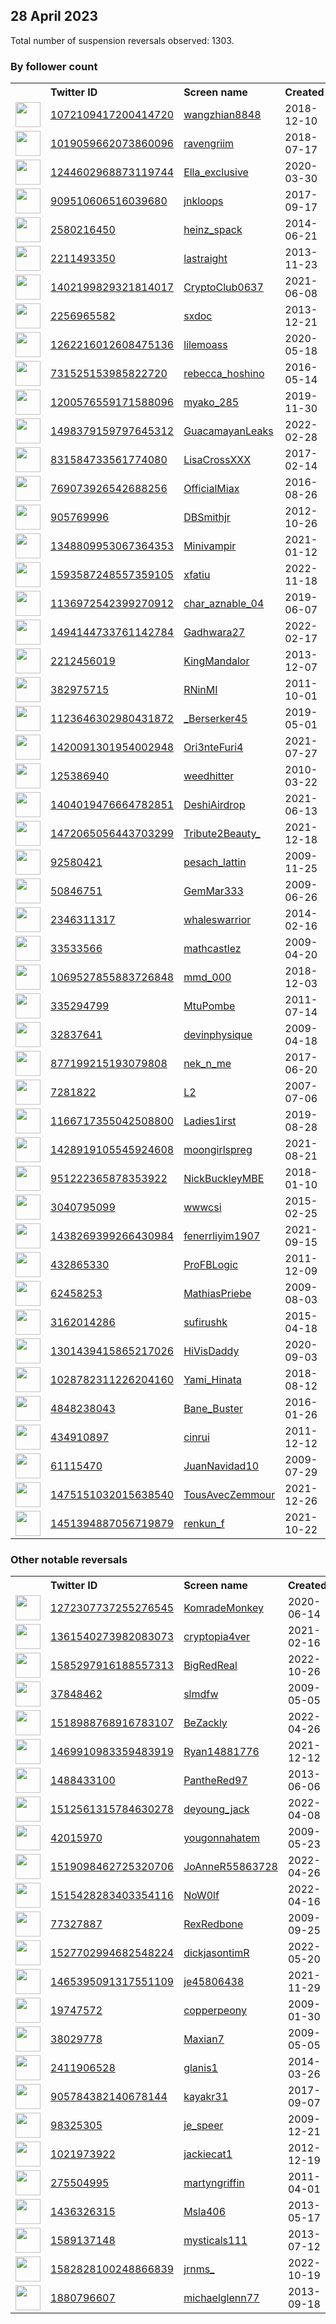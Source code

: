 
## 28 April 2023
Total number of suspension reversals observed: 1303.

### By follower count
<table><tr><th></th><th align="left">Twitter ID</th><th align="left">Screen name</th>
<th align="left">Created</th><th align="left">Status</th><th align="left">Suspended</th><th align="left">Followers</th>
<tr><td><a href="https://pbs.twimg.com/profile_images/1527433965824802816/PgXCsVL6_normal.jpg"><img src="https://pbs.twimg.com/profile_images/1527433965824802816/PgXCsVL6_normal.jpg" width="40px" height="40px" align="center"/></a></td><td><a href="https://twitter.com/intent/user?user_id=1072109417200414720">1072109417200414720</a></td><td><a href="https://twitter.com/wangzhian8848">wangzhian8848</a></td><td>2018-12-10</td><td align="center"></td><td>2023-04-24</td><td>784719</td></tr>
<tr><td><a href="https://pbs.twimg.com/profile_images/1479330070002999299/qzMi9p8f_normal.jpg"><img src="https://pbs.twimg.com/profile_images/1479330070002999299/qzMi9p8f_normal.jpg" width="40px" height="40px" align="center"/></a></td><td><a href="https://twitter.com/intent/user?user_id=1019059662073860096">1019059662073860096</a></td><td><a href="https://twitter.com/ravengriim">ravengriim</a></td><td>2018-07-17</td><td align="center"></td><td>2023-04-17</td><td>659465</td></tr>
<tr><td><a href="https://pbs.twimg.com/profile_images/1342473349310472194/9F0DHkUG_normal.jpg"><img src="https://pbs.twimg.com/profile_images/1342473349310472194/9F0DHkUG_normal.jpg" width="40px" height="40px" align="center"/></a></td><td><a href="https://twitter.com/intent/user?user_id=1244602968873119744">1244602968873119744</a></td><td><a href="https://twitter.com/Ella_exclusive">Ella_exclusive</a></td><td>2020-03-30</td><td align="center"></td><td>2023-02-16</td><td>614772</td></tr>
<tr><td><a href="https://pbs.twimg.com/profile_images/1646762091494211584/CvMa3aYL_normal.jpg"><img src="https://pbs.twimg.com/profile_images/1646762091494211584/CvMa3aYL_normal.jpg" width="40px" height="40px" align="center"/></a></td><td><a href="https://twitter.com/intent/user?user_id=909510606516039680">909510606516039680</a></td><td><a href="https://twitter.com/jnkloops">jnkloops</a></td><td>2017-09-17</td><td align="center"></td><td>2023-04-07</td><td>347843</td></tr>
<tr><td><a href="https://pbs.twimg.com/profile_images/1609292296117264391/SxUEMgsQ_normal.jpg"><img src="https://pbs.twimg.com/profile_images/1609292296117264391/SxUEMgsQ_normal.jpg" width="40px" height="40px" align="center"/></a></td><td><a href="https://twitter.com/intent/user?user_id=2580216450">2580216450</a></td><td><a href="https://twitter.com/heinz_spack">heinz_spack</a></td><td>2014-06-21</td><td align="center"></td><td>2023-04-22</td><td>299818</td></tr>
<tr><td><a href="https://pbs.twimg.com/profile_images/378800000782578566/b130cc318ed3c1fbf03d38c1ab580c65_normal.png"><img src="https://pbs.twimg.com/profile_images/378800000782578566/b130cc318ed3c1fbf03d38c1ab580c65_normal.png" width="40px" height="40px" align="center"/></a></td><td><a href="https://twitter.com/intent/user?user_id=2211493350">2211493350</a></td><td><a href="https://twitter.com/lastraight">lastraight</a></td><td>2013-11-23</td><td align="center"></td><td></td><td>220885</td></tr>
<tr><td><a href="https://pbs.twimg.com/profile_images/1651920117633089538/E2-7awwz_normal.jpg"><img src="https://pbs.twimg.com/profile_images/1651920117633089538/E2-7awwz_normal.jpg" width="40px" height="40px" align="center"/></a></td><td><a href="https://twitter.com/intent/user?user_id=1402199829321814017">1402199829321814017</a></td><td><a href="https://twitter.com/CryptoClub0637">CryptoClub0637</a></td><td>2021-06-08</td><td align="center"></td><td>2023-04-19</td><td>186487</td></tr>
<tr><td><a href="https://pbs.twimg.com/profile_images/1309204980327481353/V3QMaLzG_normal.jpg"><img src="https://pbs.twimg.com/profile_images/1309204980327481353/V3QMaLzG_normal.jpg" width="40px" height="40px" align="center"/></a></td><td><a href="https://twitter.com/intent/user?user_id=2256965582">2256965582</a></td><td><a href="https://twitter.com/sxdoc">sxdoc</a></td><td>2013-12-21</td><td align="center"></td><td></td><td>168934</td></tr>
<tr><td><a href="https://pbs.twimg.com/profile_images/1517514106512691200/-T9vRoIc_normal.jpg"><img src="https://pbs.twimg.com/profile_images/1517514106512691200/-T9vRoIc_normal.jpg" width="40px" height="40px" align="center"/></a></td><td><a href="https://twitter.com/intent/user?user_id=1262216012608475136">1262216012608475136</a></td><td><a href="https://twitter.com/lilemoass">lilemoass</a></td><td>2020-05-18</td><td align="center"></td><td>2022-10-12</td><td>159828</td></tr>
<tr><td><a href="https://pbs.twimg.com/profile_images/1576196403822469122/ZAMs7Ieu_normal.jpg"><img src="https://pbs.twimg.com/profile_images/1576196403822469122/ZAMs7Ieu_normal.jpg" width="40px" height="40px" align="center"/></a></td><td><a href="https://twitter.com/intent/user?user_id=731525153985822720">731525153985822720</a></td><td><a href="https://twitter.com/rebecca_hoshino">rebecca_hoshino</a></td><td>2016-05-14</td><td align="center"></td><td>2023-04-17</td><td>132783</td></tr>
<tr><td><a href="https://pbs.twimg.com/profile_images/1284299027064840192/fuCm-E-p_normal.jpg"><img src="https://pbs.twimg.com/profile_images/1284299027064840192/fuCm-E-p_normal.jpg" width="40px" height="40px" align="center"/></a></td><td><a href="https://twitter.com/intent/user?user_id=1200576559171588096">1200576559171588096</a></td><td><a href="https://twitter.com/myako_285">myako_285</a></td><td>2019-11-30</td><td align="center"></td><td>2023-01-19</td><td>111179</td></tr>
<tr><td><a href="https://pbs.twimg.com/profile_images/1581779889920827392/yXgHwIyI_normal.jpg"><img src="https://pbs.twimg.com/profile_images/1581779889920827392/yXgHwIyI_normal.jpg" width="40px" height="40px" align="center"/></a></td><td><a href="https://twitter.com/intent/user?user_id=1498379159797645312">1498379159797645312</a></td><td><a href="https://twitter.com/GuacamayanLeaks">GuacamayanLeaks</a></td><td>2022-02-28</td><td align="center"></td><td>2022-10-24</td><td>91221</td></tr>
<tr><td><a href="https://pbs.twimg.com/profile_images/960990849239744513/GVJqlckw_normal.jpg"><img src="https://pbs.twimg.com/profile_images/960990849239744513/GVJqlckw_normal.jpg" width="40px" height="40px" align="center"/></a></td><td><a href="https://twitter.com/intent/user?user_id=831584733561774080">831584733561774080</a></td><td><a href="https://twitter.com/LisaCrossXXX">LisaCrossXXX</a></td><td>2017-02-14</td><td align="center"></td><td>2022-12-23</td><td>74384</td></tr>
<tr><td><a href="https://pbs.twimg.com/profile_images/1421172753697316867/uVRq-19u_normal.jpg"><img src="https://pbs.twimg.com/profile_images/1421172753697316867/uVRq-19u_normal.jpg" width="40px" height="40px" align="center"/></a></td><td><a href="https://twitter.com/intent/user?user_id=769073926542688256">769073926542688256</a></td><td><a href="https://twitter.com/OfficialMiax">OfficialMiax</a></td><td>2016-08-26</td><td align="center"></td><td>2022-09-08</td><td>66777</td></tr>
<tr><td><a href="https://pbs.twimg.com/profile_images/1664311857853923328/i_9n5ZKr_normal.jpg"><img src="https://pbs.twimg.com/profile_images/1664311857853923328/i_9n5ZKr_normal.jpg" width="40px" height="40px" align="center"/></a></td><td><a href="https://twitter.com/intent/user?user_id=905769996">905769996</a></td><td><a href="https://twitter.com/DBSmithjr">DBSmithjr</a></td><td>2012-10-26</td><td align="center"></td><td>2023-04-20</td><td>61946</td></tr>
<tr><td><a href="https://pbs.twimg.com/profile_images/1631278225195237376/lbKpQrfJ_normal.jpg"><img src="https://pbs.twimg.com/profile_images/1631278225195237376/lbKpQrfJ_normal.jpg" width="40px" height="40px" align="center"/></a></td><td><a href="https://twitter.com/intent/user?user_id=1348809953067364353">1348809953067364353</a></td><td><a href="https://twitter.com/Minivampir">Minivampir</a></td><td>2021-01-12</td><td align="center"></td><td>2022-09-08</td><td>60173</td></tr>
<tr><td><a href="https://pbs.twimg.com/profile_images/1593587611066826752/ooUi1v6W_normal.jpg"><img src="https://pbs.twimg.com/profile_images/1593587611066826752/ooUi1v6W_normal.jpg" width="40px" height="40px" align="center"/></a></td><td><a href="https://twitter.com/intent/user?user_id=1593587248557359105">1593587248557359105</a></td><td><a href="https://twitter.com/xfatiu">xfatiu</a></td><td>2022-11-18</td><td align="center"></td><td>2023-01-19</td><td>49377</td></tr>
<tr><td><a href="https://pbs.twimg.com/profile_images/1515027140831739906/pvBPPoOS_normal.jpg"><img src="https://pbs.twimg.com/profile_images/1515027140831739906/pvBPPoOS_normal.jpg" width="40px" height="40px" align="center"/></a></td><td><a href="https://twitter.com/intent/user?user_id=1136972542399270912">1136972542399270912</a></td><td><a href="https://twitter.com/char_aznable_04">char_aznable_04</a></td><td>2019-06-07</td><td align="center"></td><td>2023-04-11</td><td>45503</td></tr>
<tr><td><a href="https://pbs.twimg.com/profile_images/1602667459211067393/VNXpVxM-_normal.jpg"><img src="https://pbs.twimg.com/profile_images/1602667459211067393/VNXpVxM-_normal.jpg" width="40px" height="40px" align="center"/></a></td><td><a href="https://twitter.com/intent/user?user_id=1494144733761142784">1494144733761142784</a></td><td><a href="https://twitter.com/Gadhwara27">Gadhwara27</a></td><td>2022-02-17</td><td align="center"></td><td>2023-04-14</td><td>41183</td></tr>
<tr><td><a href="https://pbs.twimg.com/profile_images/1641628205659598848/PkVmpCnL_normal.jpg"><img src="https://pbs.twimg.com/profile_images/1641628205659598848/PkVmpCnL_normal.jpg" width="40px" height="40px" align="center"/></a></td><td><a href="https://twitter.com/intent/user?user_id=2212456019">2212456019</a></td><td><a href="https://twitter.com/KingMandalor">KingMandalor</a></td><td>2013-12-07</td><td align="center">🚫</td><td>2023-04-06</td><td>40027</td></tr>
<tr><td><a href="https://pbs.twimg.com/profile_images/1651753937371029504/xrrYVR0i_normal.jpg"><img src="https://pbs.twimg.com/profile_images/1651753937371029504/xrrYVR0i_normal.jpg" width="40px" height="40px" align="center"/></a></td><td><a href="https://twitter.com/intent/user?user_id=382975715">382975715</a></td><td><a href="https://twitter.com/RNinMI">RNinMI</a></td><td>2011-10-01</td><td align="center"></td><td></td><td>38606</td></tr>
<tr><td><a href="https://pbs.twimg.com/profile_images/1652974647246192641/f7aR_sse_normal.jpg"><img src="https://pbs.twimg.com/profile_images/1652974647246192641/f7aR_sse_normal.jpg" width="40px" height="40px" align="center"/></a></td><td><a href="https://twitter.com/intent/user?user_id=1123646302980431872">1123646302980431872</a></td><td><a href="https://twitter.com/_Berserker45">_Berserker45</a></td><td>2019-05-01</td><td align="center"></td><td></td><td>36437</td></tr>
<tr><td><a href="https://pbs.twimg.com/profile_images/1658096248493056000/mRFRQTUq_normal.jpg"><img src="https://pbs.twimg.com/profile_images/1658096248493056000/mRFRQTUq_normal.jpg" width="40px" height="40px" align="center"/></a></td><td><a href="https://twitter.com/intent/user?user_id=1420091301954002948">1420091301954002948</a></td><td><a href="https://twitter.com/Ori3nteFuri4">Ori3nteFuri4</a></td><td>2021-07-27</td><td align="center"></td><td>2023-04-19</td><td>32831</td></tr>
<tr><td><a href="https://pbs.twimg.com/profile_images/2073506598/oreyhrf_normal.gif"><img src="https://pbs.twimg.com/profile_images/2073506598/oreyhrf_normal.gif" width="40px" height="40px" align="center"/></a></td><td><a href="https://twitter.com/intent/user?user_id=125386940">125386940</a></td><td><a href="https://twitter.com/weedhitter">weedhitter</a></td><td>2010-03-22</td><td align="center"></td><td></td><td>29914</td></tr>
<tr><td><a href="https://pbs.twimg.com/profile_images/1618097105477959680/m78WvoYh_normal.jpg"><img src="https://pbs.twimg.com/profile_images/1618097105477959680/m78WvoYh_normal.jpg" width="40px" height="40px" align="center"/></a></td><td><a href="https://twitter.com/intent/user?user_id=1404019476664782851">1404019476664782851</a></td><td><a href="https://twitter.com/DeshiAirdrop">DeshiAirdrop</a></td><td>2021-06-13</td><td align="center"></td><td>2023-04-06</td><td>29845</td></tr>
<tr><td><a href="https://pbs.twimg.com/profile_images/1668695870605336578/udd2ANSs_normal.jpg"><img src="https://pbs.twimg.com/profile_images/1668695870605336578/udd2ANSs_normal.jpg" width="40px" height="40px" align="center"/></a></td><td><a href="https://twitter.com/intent/user?user_id=1472065056443703299">1472065056443703299</a></td><td><a href="https://twitter.com/Tribute2Beauty_">Tribute2Beauty_</a></td><td>2021-12-18</td><td align="center"></td><td>2023-04-08</td><td>29325</td></tr>
<tr><td><a href="https://pbs.twimg.com/profile_images/1651954208952942594/xU8DWQx7_normal.jpg"><img src="https://pbs.twimg.com/profile_images/1651954208952942594/xU8DWQx7_normal.jpg" width="40px" height="40px" align="center"/></a></td><td><a href="https://twitter.com/intent/user?user_id=92580421">92580421</a></td><td><a href="https://twitter.com/pesach_lattin">pesach_lattin</a></td><td>2009-11-25</td><td align="center">🚫</td><td></td><td>28068</td></tr>
<tr><td><a href="https://pbs.twimg.com/profile_images/1657121450522824723/NouyyZnR_normal.jpg"><img src="https://pbs.twimg.com/profile_images/1657121450522824723/NouyyZnR_normal.jpg" width="40px" height="40px" align="center"/></a></td><td><a href="https://twitter.com/intent/user?user_id=50846751">50846751</a></td><td><a href="https://twitter.com/GemMar333">GemMar333</a></td><td>2009-06-26</td><td align="center"></td><td></td><td>27246</td></tr>
<tr><td><a href="https://pbs.twimg.com/profile_images/1210253521775403009/81qS_PcD_normal.jpg"><img src="https://pbs.twimg.com/profile_images/1210253521775403009/81qS_PcD_normal.jpg" width="40px" height="40px" align="center"/></a></td><td><a href="https://twitter.com/intent/user?user_id=2346311317">2346311317</a></td><td><a href="https://twitter.com/whaleswarrior">whaleswarrior</a></td><td>2014-02-16</td><td align="center"></td><td></td><td>27212</td></tr>
<tr><td><a href="https://pbs.twimg.com/profile_images/1642042525954330625/RDL1Nyya_normal.jpg"><img src="https://pbs.twimg.com/profile_images/1642042525954330625/RDL1Nyya_normal.jpg" width="40px" height="40px" align="center"/></a></td><td><a href="https://twitter.com/intent/user?user_id=33533566">33533566</a></td><td><a href="https://twitter.com/mathcastlez">mathcastlez</a></td><td>2009-04-20</td><td align="center"></td><td>2023-04-03</td><td>27169</td></tr>
<tr><td><a href="https://pbs.twimg.com/profile_images/1647740743275134976/JQV-ZYSw_normal.jpg"><img src="https://pbs.twimg.com/profile_images/1647740743275134976/JQV-ZYSw_normal.jpg" width="40px" height="40px" align="center"/></a></td><td><a href="https://twitter.com/intent/user?user_id=1069527855883726848">1069527855883726848</a></td><td><a href="https://twitter.com/mmd_000">mmd_000</a></td><td>2018-12-03</td><td align="center"></td><td>2023-04-07</td><td>27101</td></tr>
<tr><td><a href="https://pbs.twimg.com/profile_images/1541800739634307073/1HJa7JRm_normal.jpg"><img src="https://pbs.twimg.com/profile_images/1541800739634307073/1HJa7JRm_normal.jpg" width="40px" height="40px" align="center"/></a></td><td><a href="https://twitter.com/intent/user?user_id=335294799">335294799</a></td><td><a href="https://twitter.com/MtuPombe">MtuPombe</a></td><td>2011-07-14</td><td align="center"></td><td>2023-04-26</td><td>26732</td></tr>
<tr><td><a href="https://pbs.twimg.com/profile_images/1626271285105000448/OcOTE336_normal.jpg"><img src="https://pbs.twimg.com/profile_images/1626271285105000448/OcOTE336_normal.jpg" width="40px" height="40px" align="center"/></a></td><td><a href="https://twitter.com/intent/user?user_id=32837641">32837641</a></td><td><a href="https://twitter.com/devinphysique">devinphysique</a></td><td>2009-04-18</td><td align="center"></td><td>2022-12-02</td><td>25887</td></tr>
<tr><td><a href="https://pbs.twimg.com/profile_images/1655862344415854593/bJHoKhJm_normal.jpg"><img src="https://pbs.twimg.com/profile_images/1655862344415854593/bJHoKhJm_normal.jpg" width="40px" height="40px" align="center"/></a></td><td><a href="https://twitter.com/intent/user?user_id=877199215193079808">877199215193079808</a></td><td><a href="https://twitter.com/nek_n_me">nek_n_me</a></td><td>2017-06-20</td><td align="center"></td><td>2023-04-05</td><td>25845</td></tr>
<tr><td><a href="https://pbs.twimg.com/profile_images/1639075613872099331/TAESgAnr_normal.png"><img src="https://pbs.twimg.com/profile_images/1639075613872099331/TAESgAnr_normal.png" width="40px" height="40px" align="center"/></a></td><td><a href="https://twitter.com/intent/user?user_id=7281822">7281822</a></td><td><a href="https://twitter.com/L2">L2</a></td><td>2007-07-06</td><td align="center">🔒</td><td>2022-09-23</td><td>22836</td></tr>
<tr><td><a href="https://pbs.twimg.com/profile_images/1175672486941396992/jK-MTw7n_normal.jpg"><img src="https://pbs.twimg.com/profile_images/1175672486941396992/jK-MTw7n_normal.jpg" width="40px" height="40px" align="center"/></a></td><td><a href="https://twitter.com/intent/user?user_id=1166717355042508800">1166717355042508800</a></td><td><a href="https://twitter.com/Ladies1irst">Ladies1irst</a></td><td>2019-08-28</td><td align="center"></td><td>2023-04-21</td><td>22825</td></tr>
<tr><td><a href="https://pbs.twimg.com/profile_images/1667832001045630976/UKNuiLbl_normal.jpg"><img src="https://pbs.twimg.com/profile_images/1667832001045630976/UKNuiLbl_normal.jpg" width="40px" height="40px" align="center"/></a></td><td><a href="https://twitter.com/intent/user?user_id=1428919105545924608">1428919105545924608</a></td><td><a href="https://twitter.com/moongirlspreg">moongirlspreg</a></td><td>2021-08-21</td><td align="center"></td><td>2023-04-17</td><td>22439</td></tr>
<tr><td><a href="https://pbs.twimg.com/profile_images/1561753364874104834/M-xdgfHC_normal.jpg"><img src="https://pbs.twimg.com/profile_images/1561753364874104834/M-xdgfHC_normal.jpg" width="40px" height="40px" align="center"/></a></td><td><a href="https://twitter.com/intent/user?user_id=951222365878353922">951222365878353922</a></td><td><a href="https://twitter.com/NickBuckleyMBE">NickBuckleyMBE</a></td><td>2018-01-10</td><td align="center"></td><td>2022-09-29</td><td>22348</td></tr>
<tr><td><a href="https://pbs.twimg.com/profile_images/1601089358420811777/MDOPqJsv_normal.jpg"><img src="https://pbs.twimg.com/profile_images/1601089358420811777/MDOPqJsv_normal.jpg" width="40px" height="40px" align="center"/></a></td><td><a href="https://twitter.com/intent/user?user_id=3040795099">3040795099</a></td><td><a href="https://twitter.com/wwwcsi">wwwcsi</a></td><td>2015-02-25</td><td align="center">🚫</td><td>2023-01-19</td><td>22342</td></tr>
<tr><td><a href="https://pbs.twimg.com/profile_images/1659858985908879363/MBpC9xtG_normal.jpg"><img src="https://pbs.twimg.com/profile_images/1659858985908879363/MBpC9xtG_normal.jpg" width="40px" height="40px" align="center"/></a></td><td><a href="https://twitter.com/intent/user?user_id=1438269399266430984">1438269399266430984</a></td><td><a href="https://twitter.com/fenerrliyim1907">fenerrliyim1907</a></td><td>2021-09-15</td><td align="center">👋</td><td>2023-04-19</td><td>20999</td></tr>
<tr><td><a href="https://pbs.twimg.com/profile_images/1645567195622121473/uXBh1Lvo_normal.jpg"><img src="https://pbs.twimg.com/profile_images/1645567195622121473/uXBh1Lvo_normal.jpg" width="40px" height="40px" align="center"/></a></td><td><a href="https://twitter.com/intent/user?user_id=432865330">432865330</a></td><td><a href="https://twitter.com/ProFBLogic">ProFBLogic</a></td><td>2011-12-09</td><td align="center"></td><td>2023-04-05</td><td>20883</td></tr>
<tr><td><a href="https://pbs.twimg.com/profile_images/1440237268728356867/ua9uyNmO_normal.jpg"><img src="https://pbs.twimg.com/profile_images/1440237268728356867/ua9uyNmO_normal.jpg" width="40px" height="40px" align="center"/></a></td><td><a href="https://twitter.com/intent/user?user_id=62458253">62458253</a></td><td><a href="https://twitter.com/MathiasPriebe">MathiasPriebe</a></td><td>2009-08-03</td><td align="center"></td><td>2023-04-23</td><td>20858</td></tr>
<tr><td><a href="https://pbs.twimg.com/profile_images/794390861198991360/P-PxOrUm_normal.jpg"><img src="https://pbs.twimg.com/profile_images/794390861198991360/P-PxOrUm_normal.jpg" width="40px" height="40px" align="center"/></a></td><td><a href="https://twitter.com/intent/user?user_id=3162014286">3162014286</a></td><td><a href="https://twitter.com/sufirushk">sufirushk</a></td><td>2015-04-18</td><td align="center"></td><td></td><td>20750</td></tr>
<tr><td><a href="https://pbs.twimg.com/profile_images/1600434691479314434/_MvCaKDC_normal.jpg"><img src="https://pbs.twimg.com/profile_images/1600434691479314434/_MvCaKDC_normal.jpg" width="40px" height="40px" align="center"/></a></td><td><a href="https://twitter.com/intent/user?user_id=1301439415865217026">1301439415865217026</a></td><td><a href="https://twitter.com/HiVisDaddy">HiVisDaddy</a></td><td>2020-09-03</td><td align="center"></td><td>2022-12-25</td><td>19939</td></tr>
<tr><td><a href="https://pbs.twimg.com/profile_images/1668550169195839489/gORJtoxO_normal.jpg"><img src="https://pbs.twimg.com/profile_images/1668550169195839489/gORJtoxO_normal.jpg" width="40px" height="40px" align="center"/></a></td><td><a href="https://twitter.com/intent/user?user_id=1028782311226204160">1028782311226204160</a></td><td><a href="https://twitter.com/Yami_Hinata">Yami_Hinata</a></td><td>2018-08-12</td><td align="center"></td><td>2022-12-02</td><td>18647</td></tr>
<tr><td><a href="https://pbs.twimg.com/profile_images/977638925249536012/TU18bRwi_normal.jpg"><img src="https://pbs.twimg.com/profile_images/977638925249536012/TU18bRwi_normal.jpg" width="40px" height="40px" align="center"/></a></td><td><a href="https://twitter.com/intent/user?user_id=4848238043">4848238043</a></td><td><a href="https://twitter.com/Bane_Buster">Bane_Buster</a></td><td>2016-01-26</td><td align="center"></td><td></td><td>18006</td></tr>
<tr><td><a href="https://pbs.twimg.com/profile_images/1659990878243438593/IRhr5QOL_normal.jpg"><img src="https://pbs.twimg.com/profile_images/1659990878243438593/IRhr5QOL_normal.jpg" width="40px" height="40px" align="center"/></a></td><td><a href="https://twitter.com/intent/user?user_id=434910897">434910897</a></td><td><a href="https://twitter.com/cinrui">cinrui</a></td><td>2011-12-12</td><td align="center"></td><td></td><td>16805</td></tr>
<tr><td><a href="https://pbs.twimg.com/profile_images/479499712416862208/Xgawh0UY_normal.jpeg"><img src="https://pbs.twimg.com/profile_images/479499712416862208/Xgawh0UY_normal.jpeg" width="40px" height="40px" align="center"/></a></td><td><a href="https://twitter.com/intent/user?user_id=61115470">61115470</a></td><td><a href="https://twitter.com/JuanNavidad10">JuanNavidad10</a></td><td>2009-07-29</td><td align="center"></td><td></td><td>16314</td></tr>
<tr><td><a href="https://pbs.twimg.com/profile_images/1619367939211235329/ENMAtNHN_normal.jpg"><img src="https://pbs.twimg.com/profile_images/1619367939211235329/ENMAtNHN_normal.jpg" width="40px" height="40px" align="center"/></a></td><td><a href="https://twitter.com/intent/user?user_id=1475151032015638540">1475151032015638540</a></td><td><a href="https://twitter.com/TousAvecZemmour">TousAvecZemmour</a></td><td>2021-12-26</td><td align="center"></td><td>2023-04-25</td><td>16041</td></tr>
<tr><td><a href="https://pbs.twimg.com/profile_images/1642354979561439234/DW0H3kJX_normal.jpg"><img src="https://pbs.twimg.com/profile_images/1642354979561439234/DW0H3kJX_normal.jpg" width="40px" height="40px" align="center"/></a></td><td><a href="https://twitter.com/intent/user?user_id=1451394887056719879">1451394887056719879</a></td><td><a href="https://twitter.com/renkun_f">renkun_f</a></td><td>2021-10-22</td><td align="center"></td><td>2023-04-11</td><td>16015</td></tr>
</table>

### Other notable reversals
<table><tr><th></th><th align="left">Twitter ID</th><th align="left">Screen name</th>
<th align="left">Created</th><th align="left">Status</th><th align="left">Suspended</th><th align="left">Followers</th>
<tr><td><a href="https://pbs.twimg.com/profile_images/1395566727887343621/8iMHICnW_normal.jpg"><img src="https://pbs.twimg.com/profile_images/1395566727887343621/8iMHICnW_normal.jpg" width="40px" height="40px" align="center"/></a></td><td><a href="https://twitter.com/intent/user?user_id=1272307737255276545">1272307737255276545</a></td><td><a href="https://twitter.com/KomradeMonkey">KomradeMonkey</a></td><td>2020-06-14</td><td align="center"></td><td>2023-01-03</td><td>3303</td></tr>
<tr><td><a href="https://pbs.twimg.com/profile_images/1640779352727060483/b-ZBWqVn_normal.jpg"><img src="https://pbs.twimg.com/profile_images/1640779352727060483/b-ZBWqVn_normal.jpg" width="40px" height="40px" align="center"/></a></td><td><a href="https://twitter.com/intent/user?user_id=1361540273982083073">1361540273982083073</a></td><td><a href="https://twitter.com/cryptopia4ver">cryptopia4ver</a></td><td>2021-02-16</td><td align="center"></td><td>2023-04-23</td><td>576</td></tr>
<tr><td><a href="https://pbs.twimg.com/profile_images/1585706609686110208/ahMm4QE1_normal.jpg"><img src="https://pbs.twimg.com/profile_images/1585706609686110208/ahMm4QE1_normal.jpg" width="40px" height="40px" align="center"/></a></td><td><a href="https://twitter.com/intent/user?user_id=1585297916188557313">1585297916188557313</a></td><td><a href="https://twitter.com/BigRedReal">BigRedReal</a></td><td>2022-10-26</td><td align="center"></td><td>2023-04-23</td><td>251</td></tr>
<tr><td><a href="https://pbs.twimg.com/profile_images/1651258116133068802/GO8ohu0P_normal.jpg"><img src="https://pbs.twimg.com/profile_images/1651258116133068802/GO8ohu0P_normal.jpg" width="40px" height="40px" align="center"/></a></td><td><a href="https://twitter.com/intent/user?user_id=37848462">37848462</a></td><td><a href="https://twitter.com/slmdfw">slmdfw</a></td><td>2009-05-05</td><td align="center"></td><td>2023-04-18</td><td>49</td></tr>
<tr><td><a href="https://pbs.twimg.com/profile_images/1518989206407847937/IsL-a54B_normal.jpg"><img src="https://pbs.twimg.com/profile_images/1518989206407847937/IsL-a54B_normal.jpg" width="40px" height="40px" align="center"/></a></td><td><a href="https://twitter.com/intent/user?user_id=1518988768916783107">1518988768916783107</a></td><td><a href="https://twitter.com/BeZackly">BeZackly</a></td><td>2022-04-26</td><td align="center"></td><td>2022-12-22</td><td>3341</td></tr>
<tr><td><a href="https://abs.twimg.com/sticky/default_profile_images/default_profile_normal.png"><img src="https://abs.twimg.com/sticky/default_profile_images/default_profile_normal.png" width="40px" height="40px" align="center"/></a></td><td><a href="https://twitter.com/intent/user?user_id=1469910983359483919">1469910983359483919</a></td><td><a href="https://twitter.com/Ryan14881776">Ryan14881776</a></td><td>2021-12-12</td><td align="center">🔒</td><td>2023-04-25</td><td>0</td></tr>
<tr><td><a href="https://pbs.twimg.com/profile_images/1663298564951273472/Ae5hvTHQ_normal.jpg"><img src="https://pbs.twimg.com/profile_images/1663298564951273472/Ae5hvTHQ_normal.jpg" width="40px" height="40px" align="center"/></a></td><td><a href="https://twitter.com/intent/user?user_id=1488433100">1488433100</a></td><td><a href="https://twitter.com/PantheRed97">PantheRed97</a></td><td>2013-06-06</td><td align="center"></td><td>2022-12-30</td><td>303</td></tr>
<tr><td><a href="https://pbs.twimg.com/profile_images/1583137380697100291/Ep9IyWgv_normal.jpg"><img src="https://pbs.twimg.com/profile_images/1583137380697100291/Ep9IyWgv_normal.jpg" width="40px" height="40px" align="center"/></a></td><td><a href="https://twitter.com/intent/user?user_id=1512561315784630278">1512561315784630278</a></td><td><a href="https://twitter.com/deyoung_jack">deyoung_jack</a></td><td>2022-04-08</td><td align="center"></td><td>2023-04-18</td><td>4335</td></tr>
<tr><td><a href="https://pbs.twimg.com/profile_images/1619801334948970502/CA4lzEo2_normal.jpg"><img src="https://pbs.twimg.com/profile_images/1619801334948970502/CA4lzEo2_normal.jpg" width="40px" height="40px" align="center"/></a></td><td><a href="https://twitter.com/intent/user?user_id=42015970">42015970</a></td><td><a href="https://twitter.com/yougonnahatem">yougonnahatem</a></td><td>2009-05-23</td><td align="center"></td><td>2023-04-15</td><td>321</td></tr>
<tr><td><a href="https://pbs.twimg.com/profile_images/1659544949258604544/IknlpxBN_normal.jpg"><img src="https://pbs.twimg.com/profile_images/1659544949258604544/IknlpxBN_normal.jpg" width="40px" height="40px" align="center"/></a></td><td><a href="https://twitter.com/intent/user?user_id=1519098462725320706">1519098462725320706</a></td><td><a href="https://twitter.com/JoAnneR55863728">JoAnneR55863728</a></td><td>2022-04-26</td><td align="center"></td><td>2022-12-16</td><td>4550</td></tr>
<tr><td><a href="https://pbs.twimg.com/profile_images/1607982357511806976/mqjTnaP-_normal.jpg"><img src="https://pbs.twimg.com/profile_images/1607982357511806976/mqjTnaP-_normal.jpg" width="40px" height="40px" align="center"/></a></td><td><a href="https://twitter.com/intent/user?user_id=1515428283403354116">1515428283403354116</a></td><td><a href="https://twitter.com/NoW0lf">NoW0lf</a></td><td>2022-04-16</td><td align="center"></td><td>2023-04-27</td><td>1085</td></tr>
<tr><td><a href="https://pbs.twimg.com/profile_images/436234522/rexies_pictures_00111_normal.jpg"><img src="https://pbs.twimg.com/profile_images/436234522/rexies_pictures_00111_normal.jpg" width="40px" height="40px" align="center"/></a></td><td><a href="https://twitter.com/intent/user?user_id=77327887">77327887</a></td><td><a href="https://twitter.com/RexRedbone">RexRedbone</a></td><td>2009-09-25</td><td align="center">🔒</td><td>2023-04-27</td><td>578</td></tr>
<tr><td><a href="https://pbs.twimg.com/profile_images/1665021458085474308/eD1bzgUD_normal.jpg"><img src="https://pbs.twimg.com/profile_images/1665021458085474308/eD1bzgUD_normal.jpg" width="40px" height="40px" align="center"/></a></td><td><a href="https://twitter.com/intent/user?user_id=1527702994682548224">1527702994682548224</a></td><td><a href="https://twitter.com/dickjasontimR">dickjasontimR</a></td><td>2022-05-20</td><td align="center">🔒</td><td>2023-04-25</td><td>13</td></tr>
<tr><td><a href="https://pbs.twimg.com/profile_images/1468291314215112709/EEFWRos5_normal.jpg"><img src="https://pbs.twimg.com/profile_images/1468291314215112709/EEFWRos5_normal.jpg" width="40px" height="40px" align="center"/></a></td><td><a href="https://twitter.com/intent/user?user_id=1465395091317551109">1465395091317551109</a></td><td><a href="https://twitter.com/je45806438">je45806438</a></td><td>2021-11-29</td><td align="center"></td><td>2023-04-13</td><td>3824</td></tr>
<tr><td><a href="https://pbs.twimg.com/profile_images/1627821160753684487/jl4sXG8g_normal.jpg"><img src="https://pbs.twimg.com/profile_images/1627821160753684487/jl4sXG8g_normal.jpg" width="40px" height="40px" align="center"/></a></td><td><a href="https://twitter.com/intent/user?user_id=19747572">19747572</a></td><td><a href="https://twitter.com/copperpeony">copperpeony</a></td><td>2009-01-30</td><td align="center">🚫</td><td>2023-04-27</td><td>4187</td></tr>
<tr><td><a href="https://pbs.twimg.com/profile_images/1224185929/164548_1613670825249_1340649629_31618518_2294923_n_normal.jpg"><img src="https://pbs.twimg.com/profile_images/1224185929/164548_1613670825249_1340649629_31618518_2294923_n_normal.jpg" width="40px" height="40px" align="center"/></a></td><td><a href="https://twitter.com/intent/user?user_id=38029778">38029778</a></td><td><a href="https://twitter.com/Maxian7">Maxian7</a></td><td>2009-05-05</td><td align="center">🔒</td><td>2023-04-16</td><td>1</td></tr>
<tr><td><a href="https://pbs.twimg.com/profile_images/1329943349667631105/ftM0sJ_Q_normal.jpg"><img src="https://pbs.twimg.com/profile_images/1329943349667631105/ftM0sJ_Q_normal.jpg" width="40px" height="40px" align="center"/></a></td><td><a href="https://twitter.com/intent/user?user_id=2411906528">2411906528</a></td><td><a href="https://twitter.com/glanis1">glanis1</a></td><td>2014-03-26</td><td align="center"></td><td>2023-04-17</td><td>17</td></tr>
<tr><td><a href="https://pbs.twimg.com/profile_images/1619453985722667010/n4F_yjsP_normal.jpg"><img src="https://pbs.twimg.com/profile_images/1619453985722667010/n4F_yjsP_normal.jpg" width="40px" height="40px" align="center"/></a></td><td><a href="https://twitter.com/intent/user?user_id=905784382140678144">905784382140678144</a></td><td><a href="https://twitter.com/kayakr31">kayakr31</a></td><td>2017-09-07</td><td align="center"></td><td>2023-04-24</td><td>225</td></tr>
<tr><td><a href="https://abs.twimg.com/sticky/default_profile_images/default_profile_normal.png"><img src="https://abs.twimg.com/sticky/default_profile_images/default_profile_normal.png" width="40px" height="40px" align="center"/></a></td><td><a href="https://twitter.com/intent/user?user_id=98325305">98325305</a></td><td><a href="https://twitter.com/je_speer">je_speer</a></td><td>2009-12-21</td><td align="center"></td><td>2023-03-26</td><td>45</td></tr>
<tr><td><a href="https://pbs.twimg.com/profile_images/1642288170375995397/ehj9QAeO_normal.jpg"><img src="https://pbs.twimg.com/profile_images/1642288170375995397/ehj9QAeO_normal.jpg" width="40px" height="40px" align="center"/></a></td><td><a href="https://twitter.com/intent/user?user_id=1021973922">1021973922</a></td><td><a href="https://twitter.com/jackiecat1">jackiecat1</a></td><td>2012-12-19</td><td align="center"></td><td>2023-04-16</td><td>36</td></tr>
<tr><td><a href="https://pbs.twimg.com/profile_images/1645332063740985345/8ePVuaBK_normal.jpg"><img src="https://pbs.twimg.com/profile_images/1645332063740985345/8ePVuaBK_normal.jpg" width="40px" height="40px" align="center"/></a></td><td><a href="https://twitter.com/intent/user?user_id=275504995">275504995</a></td><td><a href="https://twitter.com/martyngriffin">martyngriffin</a></td><td>2011-04-01</td><td align="center"></td><td>2023-04-08</td><td>389</td></tr>
<tr><td><a href="https://pbs.twimg.com/profile_images/3673153517/3f88f5a66d384ebe3e7cb538f4b0b2c9_normal.jpeg"><img src="https://pbs.twimg.com/profile_images/3673153517/3f88f5a66d384ebe3e7cb538f4b0b2c9_normal.jpeg" width="40px" height="40px" align="center"/></a></td><td><a href="https://twitter.com/intent/user?user_id=1436326315">1436326315</a></td><td><a href="https://twitter.com/Msla406">Msla406</a></td><td>2013-05-17</td><td align="center"></td><td>2023-04-17</td><td>1646</td></tr>
<tr><td><a href="https://pbs.twimg.com/profile_images/1063576779523125248/KYhG-tgH_normal.jpg"><img src="https://pbs.twimg.com/profile_images/1063576779523125248/KYhG-tgH_normal.jpg" width="40px" height="40px" align="center"/></a></td><td><a href="https://twitter.com/intent/user?user_id=1589137148">1589137148</a></td><td><a href="https://twitter.com/mysticals111">mysticals111</a></td><td>2013-07-12</td><td align="center"></td><td>2023-04-03</td><td>183</td></tr>
<tr><td><a href="https://pbs.twimg.com/profile_images/1658798094245408768/kJJ0WaSR_normal.jpg"><img src="https://pbs.twimg.com/profile_images/1658798094245408768/kJJ0WaSR_normal.jpg" width="40px" height="40px" align="center"/></a></td><td><a href="https://twitter.com/intent/user?user_id=1582828100248866839">1582828100248866839</a></td><td><a href="https://twitter.com/jrnms_">jrnms_</a></td><td>2022-10-19</td><td align="center"></td><td>2023-04-26</td><td>18</td></tr>
<tr><td><a href="https://pbs.twimg.com/profile_images/1260952326535294977/Jt3CLnq6_normal.jpg"><img src="https://pbs.twimg.com/profile_images/1260952326535294977/Jt3CLnq6_normal.jpg" width="40px" height="40px" align="center"/></a></td><td><a href="https://twitter.com/intent/user?user_id=1880796607">1880796607</a></td><td><a href="https://twitter.com/michaelglenn77">michaelglenn77</a></td><td>2013-09-18</td><td align="center"></td><td>2022-11-28</td><td>255</td></tr>
</table>
